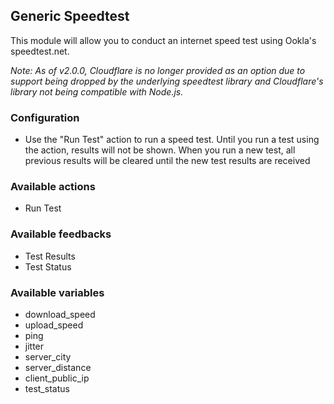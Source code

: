 ## Generic Speedtest

This module will allow you to conduct an internet speed test using Ookla's speedtest.net.

_Note: As of v2.0.0, Cloudflare is no longer provided as an option due to support being dropped by the underlying speedtest library and Cloudflare's library not being compatible with Node.js._

### Configuration

- Use the "Run Test" action to run a speed test. Until you run a test using the action, results will not be shown. When you run a new test, all previous results will be cleared until the new test results are received

### Available actions

- Run Test

### Available feedbacks

- Test Results
- Test Status

### Available variables

- download_speed
- upload_speed
- ping
- jitter
- server_city
- server_distance
- client_public_ip
- test_status
